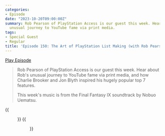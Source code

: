 ```yaml
---
categories:
- Episode
date: "2023-10-20T09:00:00Z"
summary: Rob Pearson of PlayStation Access is our guest this week. Hear about Rob's
  unusual journey to YouTube fame via print media.
tags:
- Special Guest
- Regular
title: 'Episode 150: The Art of PlayStation List Making (with Rob Pearson)'
---
```


[Play Episode](https://www.patreon.com/posts/episode-150-art-91305809)
> Rob Pearson of PlayStation Access is our guest this week. Hear about Rob's unusual journey to YouTube fame via print media, and how Charlie Brooker and Jon Blyth inspired his hugely popular top 7 features.
>
> This week's music is from the Final Fantasy IX soundtrack by Nobuo Uematsu.

{{<figure 
    src="/assets/images/steal-his-look.jpeg" 
    alt="Steal His Look" >}}
{{<figure 
    src="/assets/images/mash-potato.jpeg" 
    alt="Mash Potato" >}}